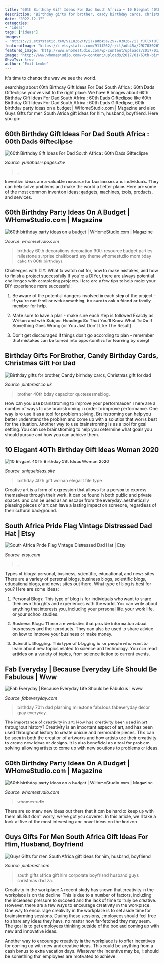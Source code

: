 ```yaml
---
title: "60th Birthday Gift Ideas For Dad South Africa ~ 10 Elegant 40th Birthday Gift Ideas Woman 2020"
description: "Birthday gifts for brother, candy birthday cards, christmas gift for dad"
date: "2022-12-17"
categories:
- "ideas"
tags: ["ideas"]
images:
- "https://i.etsystatic.com/9118262/r/il/adb45a/2977030267/il_fullxfull.2977030267_6ure.jpg"
featuredImage: "https://i.etsystatic.com/9118262/r/il/adb45a/2977030267/il_fullxfull.2977030267_6ure.jpg"
featured_image: "http://www.whomestudio.com/wp-content/uploads/2017/01/60th-birthday-party-ideas-for-men.jpg"
image: "http://www.whomestudio.com/wp-content/uploads/2017/01/60th-birthday-party-ideas-for-men.jpg"
ShowToc: true
author: "Emil Lemke"
---
```



It's time to change the way we see the world.

	

		
searching about 60th Birthday Gift Ideas For Dad South Africa : 60th Dads Gifteclipse you've visit to the right place. We have 8 Images about 60th Birthday Gift Ideas For Dad South Africa : 60th Dads Gifteclipse like 60th Birthday Gift Ideas For Dad South Africa : 60th Dads Gifteclipse, 60th birthday party ideas on a budget | WHomeStudio.com | Magazine and also Guys Gifts for men South Africa gift ideas for him, husband, boyfriend. Here you go:
		
    
## 60th Birthday Gift Ideas For Dad South Africa : 60th Dads Gifteclipse

<img loading=lazy src="https://www.gifteclipse.com/images/gifteclipse/s_57/5759458761851c235931d4230db9c13c.jpeg" onerror="this.onerror=null;this.src='https://tse4.mm.bing.net/th?id=OIP.w9KKY7dUlz8_O0ohG81b2QD6FP&amp;pid=15.1';" alt="60th Birthday Gift Ideas For Dad South Africa : 60th Dads Gifteclipse">

_Source: yunahasni.pages.dev_

>. 

	

Invention ideas are a valuable resource for businesses and individuals. They can help solve problems and make the world a better place. Here are some of the most common invention ideas: gadgets, machines, tools, products, and services.

    
## 60th Birthday Party Ideas On A Budget | WHomeStudio.com | Magazine

<img loading=lazy src="http://www.whomestudio.com/wp-content/uploads/2017/01/60th-birthday-party-ideas-for-men.jpg" onerror="this.onerror=null;this.src='https://tse1.mm.bing.net/th?id=OIP.sk5aT8HSxwD_12xt_RpJ6wHaJ2&amp;pid=15.1';" alt="60th birthday party ideas on a budget | WHomeStudio.com | Magazine">

_Source: whomestudio.com_

>birthday 60th decorations decoration 90th resource budget parties milestone surprise chalkboard any theme whomestudio mom bday cake th 80th birthdays. 

	

Challenges with DIY: What to watch out for, how to make mistakes, and how to finish a project successfully
If you're a DIYer, there are always potential challenges with completing projects. Here are a few tips to help make your DIY experience more successful: 
1. Be aware of the potential dangers involved in each step of the project - if you're not familiar with something, be sure to ask a friend or family member for help.

2. Make sure to have a plan - make sure each step is followed Exactly as Written and with Subject Headings So That You'll Know What To Do If Something Goes Wrong (or You Just Don't Like The Result).

3. Don't get discouraged if things don't go according to plan - remember that mistakes can be turned into opportunities for learning by doing!

    
## Birthday Gifts For Brother, Candy Birthday Cards, Christmas Gift For Dad

<img loading=lazy src="https://i.pinimg.com/originals/6e/a6/0d/6ea60dc4672c8ef65c53fd9b5ec7a4b3.jpg" onerror="this.onerror=null;this.src='https://tse3.mm.bing.net/th?id=OIP.GgJGwCk1qr8AYCRuL6AoQQHaKJ&amp;pid=15.1';" alt="Birthday gifts for brother, Candy birthday cards, Christmas gift for dad">

_Source: pinterest.co.uk_

>brother 40th bday capacitor quotesesmeblog. 

	

How can you use brainstroming to improve your performance?
There are a number of ways to use brainstroming in order to improve performance. One way is to use it as a tool for problem solving. Brainstroming can help you better understand the problem and come up with a solution that works best for the situation. Another way to use brainstroming is as a tool for goal setting. You can use brainstroming to help you determine what goals you should pursue and how you can achieve them.

    
## 10 Elegant 40Th Birthday Gift Ideas Woman 2020

<img loading=lazy src="https://www.uniqueideas.site/wp-content/uploads/16-good-40th-birthday-gift-ideas-for-her-3.jpg" onerror="this.onerror=null;this.src='https://tse1.mm.bing.net/th?id=OIP.uogTKQR72H-VzvS4mndENAHaLH&amp;pid=15.1';" alt="10 Elegant 40Th Birthday Gift Ideas Woman 2020">

_Source: uniqueideas.site_

>birthday 40th gift woman elegant file type. 

	

Creative art is a form of expression that allows for a person to express themselves through their work. It can be found in both public and private spaces, and can be used as an escape from the everyday. aesthetically pleasing pieces of art can have a lasting impact on someone, regardless of their cultural background.

    
## South Africa Pride Flag Vintage Distressed Dad Hat | Etsy

<img loading=lazy src="https://i.etsystatic.com/9118262/r/il/adb45a/2977030267/il_fullxfull.2977030267_6ure.jpg" onerror="this.onerror=null;this.src='https://tse4.mm.bing.net/th?id=OIP.MyhpkCEbz7nAT2o2hqBHUwHaHa&amp;pid=15.1';" alt="South Africa Pride Flag Vintage Distressed Dad Hat | Etsy">

_Source: etsy.com_

>. 

	

Types of blogs: personal, business, scientific, educational, and news sites.
There are a variety of personal blogs, business blogs, scientific blogs, educationalblogs, and news sites out there. What type of blog is best for you? Here are some ideas:
1. Personal Blogs: This type of blog is for individuals who want to share their own thoughts and experiences with the world. You can write about anything that interests you, including your personal life, your work life, or your school studies.

2. Business Blogs: These are websites that provide information about businesses and their products. They can also be used to share advice on how to improve your business or make money.

3. Scientific Blogging: This type of blogging is for people who want to learn about new topics related to science and technology. You can read articles on a variety of topics, from science fiction to current events.


    
## Fab Everyday | Because Everyday Life Should Be Fabulous | Www

<img loading=lazy src="http://4.bp.blogspot.com/-MBxIx3TwMM0/VLr706_GoyI/AAAAAAAAClc/guqAZ4QvjbA/s1600/70th%2Bbirthday%2Bparty%2Bheader.jpg" onerror="this.onerror=null;this.src='https://tse4.mm.bing.net/th?id=OIP.-qLzLUHhNxjyym5JYTOFcQHaLH&amp;pid=15.1';" alt="Fab Everyday | Because Everyday Life Should be Fabulous | www">

_Source: fabeveryday.com_

>birthday 70th dad planning milestone fabulous fabeveryday decor gray everyday. 

	

The importance of creativity in art: How has creativity been used in art throughout history?
Creativity is an important aspect of art, and has been used throughout history to create unique and memorable pieces. This can be seen in both the creation of artworks and how artists use their creativity to create new ideas or designs. It is also beneficial as a tool for problem solving, allowing artists to come up with new solutions to problems or ideas.

    
## 60th Birthday Party Ideas On A Budget | WHomeStudio.com | Magazine

<img loading=lazy src="https://www.whomestudio.com/wp-content/uploads/2017/01/60th-birthday-party-ideas-for-wife.jpg" onerror="this.onerror=null;this.src='https://tse2.mm.bing.net/th?id=OIP.V5T1KecmL1jDK-4iYhRInQHaHa&amp;pid=15.1';" alt="60th birthday party ideas on a budget | WHomeStudio.com | Magazine">

_Source: whomestudio.com_

>whomestudio. 

	

There are so many new ideas out there that it can be hard to keep up with them all. But don't worry, we've got you covered. In this article, we'll take a look at five of the most interesting and novel ideas on the horizon.

    
## Guys Gifts For Men South Africa Gift Ideas For Him, Husband, Boyfriend

<img loading=lazy src="https://i.pinimg.com/originals/c6/e6/1c/c6e61cca730b9c0d4af3a4336f8f2c0b.jpg" onerror="this.onerror=null;this.src='https://tse1.mm.bing.net/th?id=OIP.2MmN3e2IAcLBSKTTkd0SbgHaD6&amp;pid=15.1';" alt="Guys Gifts for men South Africa gift ideas for him, husband, boyfriend">

_Source: pinterest.com_

>south gifts africa gift him corporate boyfriend husband guys christmas dad za. 

	

Creativity in the workplace
A recent study has shown that creativity in the workplace is on the decline. This is due to a number of factors, including the increased pressure to succeed and the lack of time to truly be creative. However, there are a few ways to encourage creativity in the workplace.
One way to encourage creativity in the workplace is to set aside time for brainstorming sessions. During these sessions, employees should feel free to share any ideas they have, no matter how far-fetched they may seem. The goal is to get employees thinking outside of the box and coming up with new and innovative ideas.

Another way to encourage creativity in the workplace is to offer incentives for coming up with new and creative ideas. This could be anything from a cash bonus to extra vacation days. Whatever the incentive may be, it should be something that employees are motivated to achieve.

